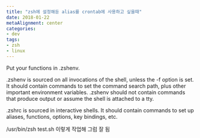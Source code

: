 ```yaml
---
title: "zsh에 설정해둔 alias를 crontab에 사용하고 싶을때"
date: 2018-01-22
metaAlignment: center
categories:
- dev
tags:
- zsh
- linux
---
```




<!--more-->

<!--toc-->


Put your functions in .zshenv.

.zshenv is sourced on all invocations of the shell, unless the -f option is set. It should contain commands to set the command search path, plus other important environment variables. .zshenv should not contain commands that produce output or assume the shell is attached to a tty.

.zshrc is sourced in interactive shells. It should contain commands to set up aliases, functions, options, key bindings, etc.


/usr/bin/zsh test.sh  이렇게 작업해 그럼 잘 됨